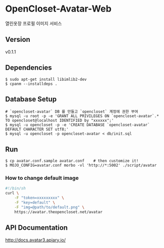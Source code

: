 # OpenCloset-Avatar-Web #

열린옷장 프로필 이미지 서비스

## Version ##

v0.1.1

## Dependencies ##

    $ sudo apt-get install libimlib2-dev
    $ cpanm --installdeps .

## Database Setup ##

    # `opencloset-avatar` DB 를 만들고 `opencloset` 계정에 권한 부여
    $ mysql -u root -p -e 'GRANT ALL PRIVILEGES ON `opencloset-avatar`.* TO opencloset@localhost IDENTIFIED by "xxxxxx";'
    $ mysql -u opencloset -p -e 'CREATE DATABASE `opencloset-avatar` DEFAULT CHARACTER SET utf8;'
    $ mysql -u opencloset -p opencloset-avatar < db/init.sql

## Run ##

    $ cp avatar.conf.sample avatar.conf    # then customize it!
    $ MOJO_CONFIG=avatar.conf morbo -vl 'http://*:5002' ./script/avatar

### How to change default image ###

``` sh
#!/bin/sh
curl \
    -F "token=xxxxxxxxx" \
    -F "key=default" \
    -F "img=@path/to/default.png" \
    https://avatar.theopencloset.net/avatar
```

## API Documentation ##

http://docs.avatar3.apiary.io/
